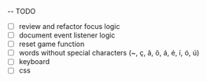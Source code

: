 -- TODO
- [ ] review and refactor focus logic
- [ ] document event listener logic
- [ ] reset game function
- [ ] words without special characters (~, ç, ã, õ, á, é, í, ó, ú)
- [ ] keyboard
- [ ] css